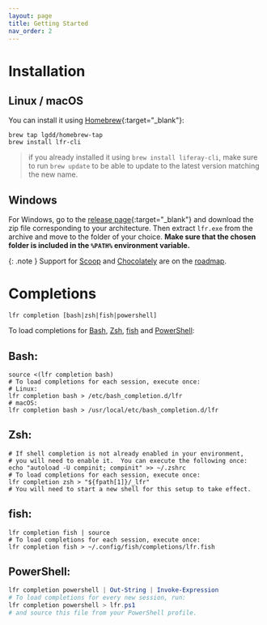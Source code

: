 ```yaml
---
layout: page
title: Getting Started
nav_order: 2
---
```


# Installation

## Linux / macOS

You can install it using [Homebrew](https://brew.sh){:target="_blank"}:

```shell
brew tap lgdd/homebrew-tap
brew install lfr-cli
```
> if you already installed it using `brew install liferay-cli`, make sure to run `brew update` to be able to update to the latest version matching the new name. 

## Windows

For Windows, go to the [release page](https://github.com/lgdd/lfr-cli/releases){:target="_blank"} and download the zip file corresponding to your architecture. Then extract `lfr.exe` from the archive and move to the folder of your choice. **Make sure that the chosen folder is included in the `%PATH%` environment variable.**

{: .note }
Support for [Scoop](https://scoop.sh/) and [Chocolately](https://chocolatey.org/) are on the [roadmap](https://github.com/lgdd/lfr-cli/issues?q=is%3Aopen+is%3Aissue+label%3Aenhancement).

# Completions

```shell
lfr completion [bash|zsh|fish|powershell]
```

To load completions for [Bash](#bash), [Zsh](#zsh), [fish](#fish) and [PowerShell](#powershell):

## Bash:

```shell
source <(lfr completion bash)
# To load completions for each session, execute once:
# Linux:
lfr completion bash > /etc/bash_completion.d/lfr
# macOS:
lfr completion bash > /usr/local/etc/bash_completion.d/lfr
```

## Zsh:

```shell
# If shell completion is not already enabled in your environment,
# you will need to enable it.  You can execute the following once:
echo "autoload -U compinit; compinit" >> ~/.zshrc
# To load completions for each session, execute once:
lfr completion zsh > "${fpath[1]}/_lfr"
# You will need to start a new shell for this setup to take effect.
```

## fish:

```shell
lfr completion fish | source
# To load completions for each session, execute once:
lfr completion fish > ~/.config/fish/completions/lfr.fish
```

## PowerShell:

```powershell
lfr completion powershell | Out-String | Invoke-Expression
# To load completions for every new session, run:
lfr completion powershell > lfr.ps1
# and source this file from your PowerShell profile.
```
